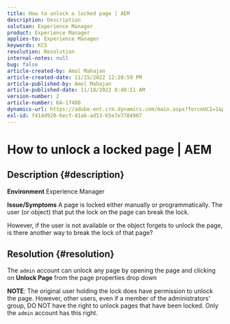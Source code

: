 ```yaml
---
title: How to unlock a locked page | AEM
description: Description
solution: Experience Manager
product: Experience Manager
applies-to: Experience Manager
keywords: KCS
resolution: Resolution
internal-notes: null
bug: false
article-created-by: Amol Mahajan
article-created-date: 11/15/2022 12:28:59 PM
article-published-by: Amol Mahajan
article-published-date: 11/18/2022 8:40:51 AM
version-number: 2
article-number: KA-17480
dynamics-url: https://adobe-ent.crm.dynamics.com/main.aspx?forceUCI=1&pagetype=entityrecord&etn=knowledgearticle&id=0b30dc0f-e164-ed11-9561-6045bd006a22
exl-id: f414d920-6ecf-41a6-ad53-65e7e7784967
---
```

# How to unlock a locked page | AEM

## Description {#description}

<b>Environment</b>
Experience Manager


<b>Issue/Symptoms</b>
A page is locked either manually or programmatically. The user (or object) that put the lock on the page can break the lock.

However, if the user is not available or the object forgets to unlock the page, is there another way to break the lock of that page?


## Resolution {#resolution}


The `admin` account can unlock any page by opening the page and clicking on <b>Unlock Page</b> from the page properties drop down

<b>NOTE</b>: The original user holding the lock does have permission to unlock the page. However, other users, even if a member of the administrators' group, DO NOT have the right to unlock pages that have been locked. Only the `admin` account has this right.
